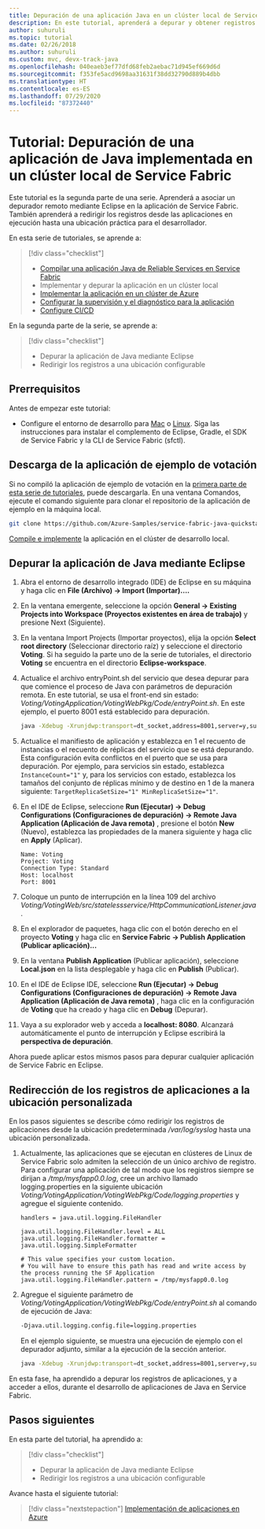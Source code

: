 ```yaml
---
title: Depuración de una aplicación Java en un clúster local de Service Fabric
description: En este tutorial, aprenderá a depurar y obtener registros de una aplicación de Java en Service Fabric que se ejecuta en un clúster local.
author: suhuruli
ms.topic: tutorial
ms.date: 02/26/2018
ms.author: suhuruli
ms.custom: mvc, devx-track-java
ms.openlocfilehash: 040eaeb3ef77dfd68feb2aebac71d945ef669d6d
ms.sourcegitcommit: f353fe5acd9698aa31631f38dd32790d889b4dbb
ms.translationtype: HT
ms.contentlocale: es-ES
ms.lasthandoff: 07/29/2020
ms.locfileid: "87372440"
---
```

# <a name="tutorial-debug-a-java-application-deployed-on-a-local-service-fabric-cluster"></a>Tutorial: Depuración de una aplicación de Java implementada en un clúster local de Service Fabric

Este tutorial es la segunda parte de una serie. Aprenderá a asociar un depurador remoto mediante Eclipse en la aplicación de Service Fabric. También aprenderá a redirigir los registros desde las aplicaciones en ejecución hasta una ubicación práctica para el desarrollador.

En esta serie de tutoriales, se aprende a:
> [!div class="checklist"]
> * [Compilar una aplicación Java de Reliable Services en Service Fabric](service-fabric-tutorial-create-java-app.md)
> * Implementar y depurar la aplicación en un clúster local
> * [Implementar la aplicación en un clúster de Azure](service-fabric-tutorial-java-deploy-azure.md)
> * [Configurar la supervisión y el diagnóstico para la aplicación](service-fabric-tutorial-java-elk.md)
> * [Configure CI/CD](service-fabric-tutorial-java-jenkins.md)


En la segunda parte de la serie, se aprende a:
> [!div class="checklist"]
> * Depurar la aplicación de Java mediante Eclipse
> * Redirigir los registros a una ubicación configurable


## <a name="prerequisites"></a>Prerrequisitos

Antes de empezar este tutorial:

* Configure el entorno de desarrollo para [Mac](service-fabric-get-started-mac.md) o [Linux](service-fabric-get-started-linux.md). Siga las instrucciones para instalar el complemento de Eclipse, Gradle, el SDK de Service Fabric y la CLI de Service Fabric (sfctl).

## <a name="download-the-voting-sample-application"></a>Descarga de la aplicación de ejemplo de votación

Si no compiló la aplicación de ejemplo de votación en la [primera parte de esta serie de tutoriales](service-fabric-tutorial-create-java-app.md), puede descargarla. En una ventana Comandos, ejecute el comando siguiente para clonar el repositorio de la aplicación de ejemplo en la máquina local.

```bash
git clone https://github.com/Azure-Samples/service-fabric-java-quickstart
```

[Compile e implemente](service-fabric-tutorial-create-java-app.md#deploy-application-to-local-cluster) la aplicación en el clúster de desarrollo local.

## <a name="debug-java-application-using-eclipse"></a>Depurar la aplicación de Java mediante Eclipse

1. Abra el entorno de desarrollo integrado (IDE) de Eclipse en su máquina y haga clic en **File (Archivo) -> Import (Importar)....**

2. En la ventana emergente, seleccione la opción **General -> Existing Projects into Workspace (Proyectos existentes en área de trabajo)** y presione Next (Siguiente).

3. En la ventana Import Projects (Importar proyectos), elija la opción **Select root directory** (Seleccionar directorio raíz) y seleccione el directorio **Voting**. Si ha seguido la parte uno de la serie de tutoriales, el directorio **Voting** se encuentra en el directorio **Eclipse-workspace**.

4. Actualice el archivo entryPoint.sh del servicio que desea depurar para que comience el proceso de Java con parámetros de depuración remota. En este tutorial, se usa el front-end sin estado: *Voting/VotingApplication/VotingWebPkg/Code/entryPoint.sh*. En este ejemplo, el puerto 8001 está establecido para depuración.

    ```bash
    java -Xdebug -Xrunjdwp:transport=dt_socket,address=8001,server=y,suspend=n -Djava.library.path=$LD_LIBRARY_PATH -jar VotingWeb.jar
    ```

5. Actualice el manifiesto de aplicación y establezca en 1 el recuento de instancias o el recuento de réplicas del servicio que se está depurando. Esta configuración evita conflictos en el puerto que se usa para depuración. Por ejemplo, para servicios sin estado, establezca ``InstanceCount="1"`` y, para los servicios con estado, establezca los tamaños del conjunto de réplicas mínimo y de destino en 1 de la manera siguiente: ``TargetReplicaSetSize="1" MinReplicaSetSize="1"``.

6. En el IDE de Eclipse, seleccione **Run (Ejecutar) -> Debug Configurations (Configuraciones de depuración) -> Remote Java Application (Aplicación de Java remota)** , presione el botón **New** (Nuevo), establezca las propiedades de la manera siguiente y haga clic en **Apply** (Aplicar).

    ```
    Name: Voting
    Project: Voting
    Connection Type: Standard
    Host: localhost
    Port: 8001
    ```

7. Coloque un punto de interrupción en la línea 109 del archivo *Voting/VotingWeb/src/statelessservice/HttpCommunicationListener.java*.

8. En el explorador de paquetes, haga clic con el botón derecho en el proyecto **Voting** y haga clic en **Service Fabric -> Publish Application (Publicar aplicación)...**

9. En la ventana **Publish Application** (Publicar aplicación), seleccione **Local.json** en la lista desplegable y haga clic en **Publish** (Publicar).

10. En el IDE de Eclipse IDE, seleccione **Run (Ejecutar) -> Debug Configurations (Configuraciones de depuración) -> Remote Java Application (Aplicación de Java remota)** , haga clic en la configuración de **Voting** que ha creado y haga clic en **Debug** (Depurar).

11. Vaya a su explorador web y acceda a **localhost: 8080**. Alcanzará automáticamente el punto de interrupción y Eclipse escribirá la **perspectiva de depuración**.

Ahora puede aplicar estos mismos pasos para depurar cualquier aplicación de Service Fabric en Eclipse.

## <a name="redirect-application-logs-to-custom-location"></a>Redirección de los registros de aplicaciones a la ubicación personalizada

En los pasos siguientes se describe cómo redirigir los registros de aplicaciones desde la ubicación predeterminada */var/log/syslog* hasta una ubicación personalizada.

1. Actualmente, las aplicaciones que se ejecutan en clústeres de Linux de Service Fabric solo admiten la selección de un único archivo de registro. Para configurar una aplicación de tal modo que los registros siempre se dirijan a */tmp/mysfapp0.0.log*, cree un archivo llamado logging.properties en la siguiente ubicación *Voting/VotingApplication/VotingWebPkg/Code/logging.properties* y agregue el siguiente contenido.

    ```
    handlers = java.util.logging.FileHandler

    java.util.logging.FileHandler.level = ALL
    java.util.logging.FileHandler.formatter = java.util.logging.SimpleFormatter

    # This value specifies your custom location.
    # You will have to ensure this path has read and write access by the process running the SF Application
    java.util.logging.FileHandler.pattern = /tmp/mysfapp0.0.log
    ```

2. Agregue el siguiente parámetro de *Voting/VotingApplication/VotingWebPkg/Code/entryPoint.sh* al comando de ejecución de Java:

    ```bash
    -Djava.util.logging.config.file=logging.properties
    ```

    En el ejemplo siguiente, se muestra una ejecución de ejemplo con el depurador adjunto, similar a la ejecución de la sección anterior.

    ```bash
    java -Xdebug -Xrunjdwp:transport=dt_socket,address=8001,server=y,suspend=n -Djava.library.path=$LD_LIBRARY_PATH -Djava.util.logging.config.file=logging.properties -jar VotingWeb.jar
    ```

En esta fase, ha aprendido a depurar los registros de aplicaciones, y a acceder a ellos, durante el desarrollo de aplicaciones de Java en Service Fabric.

## <a name="next-steps"></a>Pasos siguientes

En esta parte del tutorial, ha aprendido a:

> [!div class="checklist"]
> * Depurar la aplicación de Java mediante Eclipse
> * Redirigir los registros a una ubicación configurable

Avance hasta el siguiente tutorial:
> [!div class="nextstepaction"]
> [Implementación de aplicaciones en Azure](service-fabric-tutorial-java-deploy-azure.md)
